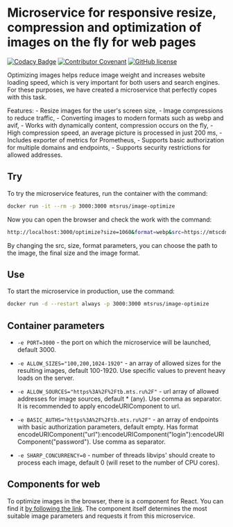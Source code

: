 # Microservice for responsive resize, compression and optimization of images on the fly for web pages

[![Codacy Badge](https://app.codacy.com/project/badge/Grade/042786e7f0304d1ea29d83f8c1522a55)](https://www.codacy.com/gh/MobileTeleSystems/image-optimize/dashboard?utm_source=github.com&amp;utm_medium=referral&amp;utm_content=MobileTeleSystems/image-optimize&amp;utm_campaign=Badge_Grade)
[![Contributor Covenant](https://img.shields.io/badge/Contributor%20Covenant-2.1-4baaaa.svg)](CODE_OF_CONDUCT.md)
[![GitHub license](https://img.shields.io/badge/license-MIT-green.svg)](https://github.com/MobileTeleSystems/image-optimize/blob/main/LICENSE)

Optimizing images helps reduce image weight and increases website loading speed,
which is very important for both users and search engines. For these purposes,
we have created a microservice that perfectly copes with this task.

Features:
    - Resize images for the user's screen size,
    - Image compressions to reduce traffic,
    - Converting images to modern formats such as webp and avif,
    - Works with dynamically content, compression occurs on the fly,
    - High compression speed, an average picture is processed in just 200 ms,
    - Includes exporter of metrics for Prometheus,
    - Supports basic authorization for multiple domains and endpoints,
    - Supports security restrictions for allowed addresses.

## Try

To try the microservice features, run the container with the command:

```sh
docker run -it --rm -p 3000:3000 mtsrus/image-optimize
```

Now you can open the browser and check the work with the command:

```sh
http://localhost:3000/optimize?size=1060&format=webp&src=https://mtscdn.ru/upload/iblock/75d/cmn5ki0o5dyk5laamf0idch2n77qf8gd.png
```

By changing the src, size, format parameters,
you can choose the path to the image,
the final size and the image format.

## Use

To start the microservice in production, use the command:

```sh
docker run -d --restart always -p 3000:3000 mtsrus/image-optimize
```

## Container parameters

- `-e PORT=3000` - the port on which the microservice will be launched, default 3000.
- `-e ALLOW_SIZES="100,200,1024-1920"` - an array of allowed sizes for the resulting images,
    default 100-1920. Use specific values to prevent heavy loads on the server.

- `-e ALLOW_SOURCES="https%3A%2F%2Ftb.mts.ru%2F"` - url array of allowed addresses for image sources, default * (any).
    Use comma as separator. It is recommended to apply encodeURIComponent to url.

- `-e BASIC_AUTHS="https%3A%2F%2Ftb.mts.ru%2F"` - an array of endpoints with basic authorization parameters, default empty.
    Has format encodeURIComponent("url"):encodeURIComponent("login"):encodeURIComponent("password"). Use comma as separator.

- `-e SHARP_CONCURRENCY=0` - number of threads libvips' should create to process each image,
    default 0 (will reset to the number of CPU cores).

## Components for web

To optimize images in the browser, there is a component for React. You can find it
[by following the link](https://github.com/MobileTeleSystems/image-optimize-react).
The component itself determines the most suitable image parameters and requests it from this microservice.
